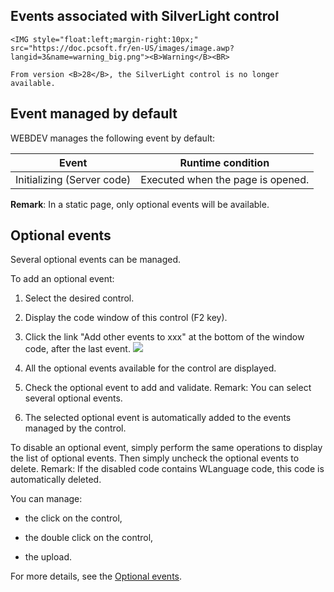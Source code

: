 
## Events associated with SilverLight control
			

<DIV class="specObsolete">
	<IMG style="float:left;margin-right:10px;" src="https://doc.pcsoft.fr/en-US/images/image.awp?langid=3&name=warning_big.png"><B>Warning</B><BR>
	From version <B>28</B>, the SilverLight control is no longer available. 
</DIV><a name="NOTE1"></a>
<a name="NOTE1_1"></a>


## Event managed by default
<a name="event_managed_default_ELTTEXTE000093"></a>
WEBDEV manages the following event by default:

| Event | Runtime condition |
| --- | --- |
| Initializing (Server code) | Executed when the page is opened. |


**Remark**: In a static page, only optional events will be available.

<a name="NOTE2"></a>
<a name="NOTE2_1"></a>


## Optional events
<a name="optional_events_ELTTEXTE000117"></a>
Several optional events can be managed.

To add an optional event:

1. Select the desired control.

2. Display the code window of this control (F2 key).

3. Click the link "Add other events to xxx" at the bottom of the window code, after the last event.  ![](https://doc.pcsoft.fr/en-US/images/image.awp?langid=3&name=Traitements_optionnels_WD_OK%20-%20HC%20N%B0001.gif)


4. All the optional events available for the control are displayed. 

5. Check the optional event to add and validate. 
	Remark: You can select several optional events. 

6. The selected optional event is automatically added to the events managed by the control.




To disable an optional event, simply perform the same operations to display the list of optional events. Then simply uncheck the optional events to delete. 
Remark: If the disabled code contains WLanguage code, this code is automatically deleted.

You can manage:

- the click on the control, 

- the double click on the control, 

- the upload.




For more details, see the [Optional events](../WDChamp/1014004.md).


